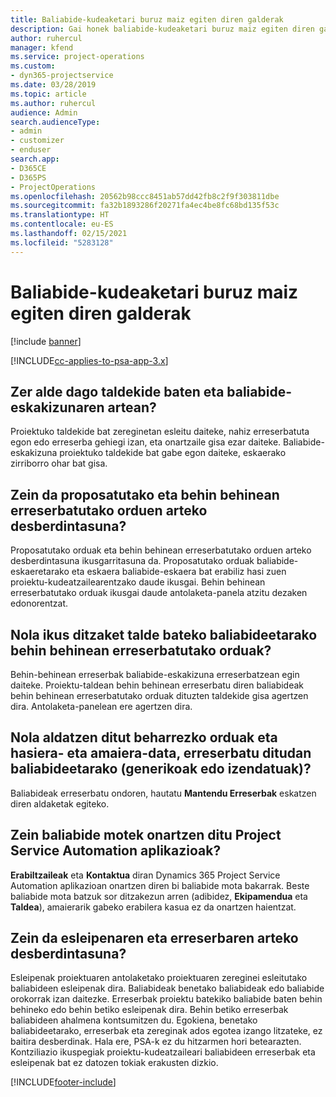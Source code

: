 ```yaml
---
title: Baliabide-kudeaketari buruz maiz egiten diren galderak
description: Gai honek baliabide-kudeaketari buruz maiz egiten diren galderen erantzunak eskaintzen ditu.
author: ruhercul
manager: kfend
ms.service: project-operations
ms.custom:
- dyn365-projectservice
ms.date: 03/28/2019
ms.topic: article
ms.author: ruhercul
audience: Admin
search.audienceType:
- admin
- customizer
- enduser
search.app:
- D365CE
- D365PS
- ProjectOperations
ms.openlocfilehash: 20562b98ccc8451ab57dd42fb8c2f9f303811dbe
ms.sourcegitcommit: fa32b1893286f20271fa4ec4be8fc68bd135f53c
ms.translationtype: HT
ms.contentlocale: eu-ES
ms.lasthandoff: 02/15/2021
ms.locfileid: "5283128"
---
```

# <a name="resource-management-faq"></a>Baliabide-kudeaketari buruz maiz egiten diren galderak

[!include [banner](../includes/psa-now-project-operations.md)]

[!INCLUDE[cc-applies-to-psa-app-3.x](../includes/cc-applies-to-psa-app-3x.md)]

## <a name="what-is-the-difference-between-a-team-member-and-a-resource-requirement"></a>Zer alde dago taldekide baten eta baliabide-eskakizunaren artean?

Proiektuko taldekide bat zereginetan esleitu daiteke, nahiz erreserbatuta egon edo erreserba gehiegi izan, eta onartzaile gisa ezar daiteke. Baliabide-eskakizuna proiektuko taldekide bat gabe egon daiteke, eskaerako zirriborro ohar bat gisa. 

## <a name="what-is-the-difference-between-proposed-and-soft-booked-hours"></a>Zein da proposatutako eta behin behinean erreserbatutako orduen arteko desberdintasuna?

Proposatutako orduak eta behin behinean erreserbatutako orduen arteko desberdintasuna ikusgarritasuna da. Proposatutako orduak baliabide-eskaeretarako eta eskaera baliabide-eskaera bat erabiliz hasi zuen proiektu-kudeatzailearentzako daude ikusgai. Behin behinean erreserbatutako orduak ikusgai daude antolaketa-panela atzitu dezaken edonorentzat.

## <a name="how-can-i-see-the-soft-booked-hours-for-resources-on-a-team"></a>Nola ikus ditzaket talde bateko baliabideetarako behin behinean erreserbatutako orduak?

Behin-behinean erreserbak baliabide-eskakizuna erreserbatzean egin daiteke. Proiektu-taldean behin behinean erreserbatu diren baliabideak behin behinean erreserbatutako orduak dituzten taldekide gisa agertzen dira. Antolaketa-panelean ere agertzen dira.

## <a name="how-do-i-change-the-required-hours-and-the-start-and-end-dates-for-a-resource-generic-or-named-that-i-booked"></a>Nola aldatzen ditut beharrezko orduak eta hasiera- eta amaiera-data, erreserbatu ditudan baliabideetarako (generikoak edo izendatuak)?

Baliabideak erreserbatu ondoren, hautatu **Mantendu Erreserbak** eskatzen diren aldaketak egiteko.

## <a name="what-resources-types-does-project-service-automation-support"></a>Zein baliabide motek onartzen ditu Project Service Automation aplikazioak?

**Erabiltzaileak** eta **Kontaktua** diran Dynamics 365 Project Service Automation aplikazioan onartzen diren bi baliabide mota bakarrak. Beste baliabide mota batzuk sor ditzakezun arren (adibidez, **Ekipamendua** eta **Taldea**), amaierarik gabeko erabilera kasua ez da onartzen haientzat.

## <a name="what-is-the-difference-between-an-assignment-and-a-booking"></a>Zein da esleipenaren eta erreserbaren arteko desberdintasuna?

Esleipenak proiektuaren antolaketako proiektuaren zereginei esleitutako baliabideen esleipenak dira. Baliabideak benetako baliabideak edo baliabide orokorrak izan daitezke. Erreserbak proiektu batekiko baliabide baten behin behineko edo behin betiko esleipenak dira. Behin betiko erreserbak baliabideen ahalmena kontsumitzen du. Egokiena, benetako baliabideetarako, erreserbak eta zereginak ados egotea izango litzateke, ez baitira desberdinak. Hala ere, PSA-k ez du hitzarmen hori betearazten. Kontziliazio ikuspegiak proiektu-kudeatzaileari baliabideen erreserbak eta esleipenak bat ez datozen tokiak erakusten dizkio.


[!INCLUDE[footer-include](../includes/footer-banner.md)]